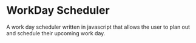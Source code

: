 # WorkDay Scheduler

A work day scheduler written in javascript that allows the user to plan out and schedule their upcoming work day.
